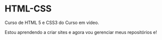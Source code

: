 # HTML-CSS
 Curso de HTML 5 e CSS3 do Curso em vídeo.

Estou aprendendo a criar sites e agora vou gerenciar meus repositórios e!
